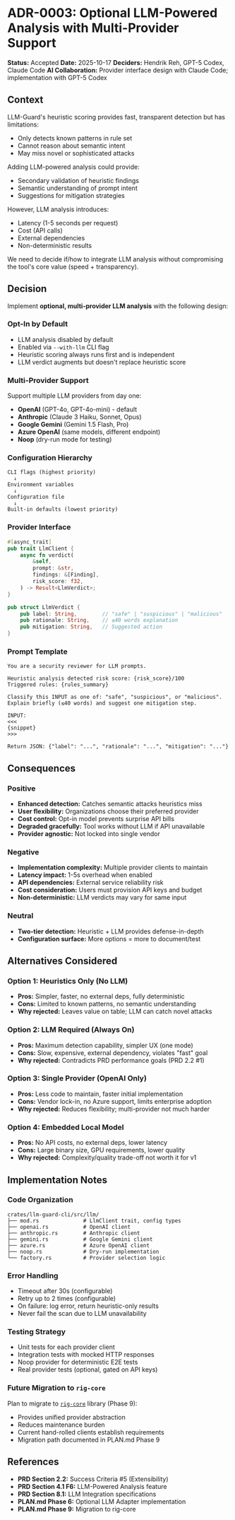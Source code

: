 # ADR-0003: Optional LLM-Powered Analysis with Multi-Provider Support

**Status:** Accepted
**Date:** 2025-10-17
**Deciders:** Hendrik Reh, GPT-5 Codex, Claude Code
**AI Collaboration:** Provider interface design with Claude Code; implementation with GPT-5 Codex

## Context

LLM-Guard's heuristic scoring provides fast, transparent detection but has limitations:
- Only detects known patterns in rule set
- Cannot reason about semantic intent
- May miss novel or sophisticated attacks

Adding LLM-powered analysis could provide:
- Secondary validation of heuristic findings
- Semantic understanding of prompt intent
- Suggestions for mitigation strategies

However, LLM analysis introduces:
- Latency (1-5 seconds per request)
- Cost (API calls)
- External dependencies
- Non-deterministic results

We need to decide if/how to integrate LLM analysis without compromising the tool's core value (speed + transparency).

## Decision

Implement **optional, multi-provider LLM analysis** with the following design:

### Opt-In by Default
- LLM analysis disabled by default
- Enabled via `--with-llm` CLI flag
- Heuristic scoring always runs first and is independent
- LLM verdict augments but doesn't replace heuristic score

### Multi-Provider Support
Support multiple LLM providers from day one:
- **OpenAI** (GPT-4o, GPT-4o-mini) - default
- **Anthropic** (Claude 3 Haiku, Sonnet, Opus)
- **Google Gemini** (Gemini 1.5 Flash, Pro)
- **Azure OpenAI** (same models, different endpoint)
- **Noop** (dry-run mode for testing)

### Configuration Hierarchy
```
CLI flags (highest priority)
  ↓
Environment variables
  ↓
Configuration file
  ↓
Built-in defaults (lowest priority)
```

### Provider Interface
```rust
#[async_trait]
pub trait LlmClient {
    async fn verdict(
        &self,
        prompt: &str,
        findings: &[Finding],
        risk_score: f32,
    ) -> Result<LlmVerdict>;
}

pub struct LlmVerdict {
    pub label: String,        // "safe" | "suspicious" | "malicious"
    pub rationale: String,    // ≤40 words explanation
    pub mitigation: String,   // Suggested action
}
```

### Prompt Template
```
You are a security reviewer for LLM prompts.

Heuristic analysis detected risk score: {risk_score}/100
Triggered rules: {rules_summary}

Classify this INPUT as one of: "safe", "suspicious", or "malicious".
Explain briefly (≤40 words) and suggest one mitigation step.

INPUT:
<<<
{snippet}
>>>

Return JSON: {"label": "...", "rationale": "...", "mitigation": "..."}
```

## Consequences

### Positive
- **Enhanced detection:** Catches semantic attacks heuristics miss
- **User flexibility:** Organizations choose their preferred provider
- **Cost control:** Opt-in model prevents surprise API bills
- **Degraded gracefully:** Tool works without LLM if API unavailable
- **Provider agnostic:** Not locked into single vendor

### Negative
- **Implementation complexity:** Multiple provider clients to maintain
- **Latency impact:** 1-5s overhead when enabled
- **API dependencies:** External service reliability risk
- **Cost consideration:** Users must provision API keys and budget
- **Non-deterministic:** LLM verdicts may vary for same input

### Neutral
- **Two-tier detection:** Heuristic + LLM provides defense-in-depth
- **Configuration surface:** More options = more to document/test

## Alternatives Considered

### Option 1: Heuristics Only (No LLM)
- **Pros:** Simpler, faster, no external deps, fully deterministic
- **Cons:** Limited to known patterns, no semantic understanding
- **Why rejected:** Leaves value on table; LLM can catch novel attacks

### Option 2: LLM Required (Always On)
- **Pros:** Maximum detection capability, simpler UX (one mode)
- **Cons:** Slow, expensive, external dependency, violates "fast" goal
- **Why rejected:** Contradicts PRD performance goals (PRD 2.2 #1)

### Option 3: Single Provider (OpenAI Only)
- **Pros:** Less code to maintain, faster initial implementation
- **Cons:** Vendor lock-in, no Azure support, limits enterprise adoption
- **Why rejected:** Reduces flexibility; multi-provider not much harder

### Option 4: Embedded Local Model
- **Pros:** No API costs, no external deps, lower latency
- **Cons:** Large binary size, GPU requirements, lower quality
- **Why rejected:** Complexity/quality trade-off not worth it for v1

## Implementation Notes

### Code Organization
```
crates/llm-guard-cli/src/llm/
├── mod.rs              # LlmClient trait, config types
├── openai.rs           # OpenAI client
├── anthropic.rs        # Anthropic client
├── gemini.rs           # Google Gemini client
├── azure.rs            # Azure OpenAI client
├── noop.rs             # Dry-run implementation
└── factory.rs          # Provider selection logic
```

### Error Handling
- Timeout after 30s (configurable)
- Retry up to 2 times (configurable)
- On failure: log error, return heuristic-only results
- Never fail the scan due to LLM unavailability

### Testing Strategy
- Unit tests for each provider client
- Integration tests with mocked HTTP responses
- Noop provider for deterministic E2E tests
- Real provider tests (optional, gated on API keys)

### Future Migration to `rig-core`
Plan to migrate to [`rig-core`](https://rig.rs/) library (Phase 9):
- Provides unified provider abstraction
- Reduces maintenance burden
- Current hand-rolled clients establish requirements
- Migration path documented in PLAN.md Phase 9

## References

- **PRD Section 2.2:** Success Criteria #5 (Extensibility)
- **PRD Section 4.1 F6:** LLM-Powered Analysis feature
- **PRD Section 8.1:** LLM Integration specifications
- **PLAN.md Phase 6:** Optional LLM Adapter implementation
- **PLAN.md Phase 9:** Migration to rig-core

